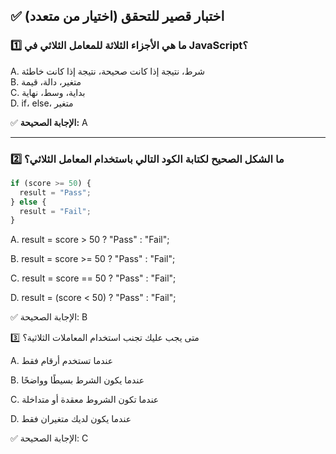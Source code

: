## ✅ اختبار قصير للتحقق (اختيار من متعدد)

### 1️⃣ ما هي الأجزاء الثلاثة للمعامل الثلاثي في JavaScript؟

A. شرط، نتيجة إذا كانت صحيحة، نتيجة إذا كانت خاطئة  
B. متغير، دالة، قيمة  
C. بداية، وسط، نهاية  
D. if، else، متغير  

✅ **الإجابة الصحيحة:** A

---

### 2️⃣ ما الشكل الصحيح لكتابة الكود التالي باستخدام المعامل الثلاثي؟

```javascript
if (score >= 50) {
  result = "Pass";
} else {
  result = "Fail";
}
```
A. result = score > 50 ? "Pass" : "Fail";

B. result = score >= 50 ? "Pass" : "Fail";

C. result = score == 50 ? "Pass" : "Fail";

D. result = (score < 50) ? "Pass" : "Fail";

✅ الإجابة الصحيحة: B

3️⃣ متى يجب عليك تجنب استخدام المعاملات الثلاثية؟

A. عندما تستخدم أرقام فقط

B. عندما يكون الشرط بسيطًا وواضحًا

C. عندما تكون الشروط معقدة أو متداخلة

D. عندما يكون لديك متغيران فقط

✅ الإجابة الصحيحة: C